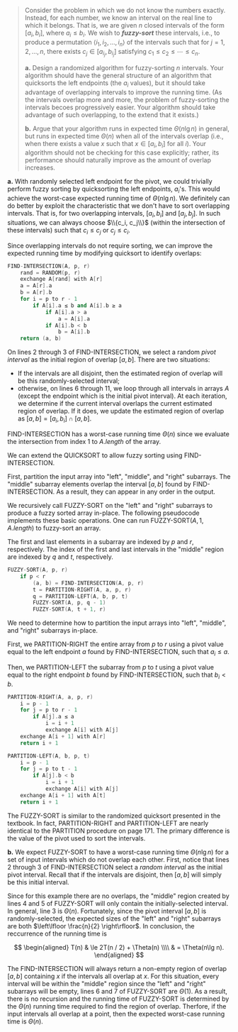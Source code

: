 > Consider the problem in which we do not know the numbers exactly. Instead, for each number, we know an interval on the real line to which it belongs. That is, we are given $n$ closed intervals of the form $[a_i, b_i]$, where $a_i \le b_i$. We wish to **_fuzzy-sort_** these intervals, i.e., to produce a permutation $\langle i_1, i_2, \ldots, i_n \rangle$ of the intervals such that for $j = 1, 2, \ldots, n$, there exists $c_j \in [a_{i_j}, b_{i_j}]$ satisfying $c_1 \le c_2 \le \cdots \le c_n$.
>
> **a.** Design a randomized algorithm for fuzzy-sorting $n$ intervals. Your algorithm should have the general structure of an algorithm that quicksorts the left endpoints (the $a_i$ values), but it should take advantage of overlapping intervals to improve the running time. (As the intervals overlap more and more, the problem of fuzzy-sorting the intervals becoes progressively easier. Your algorithm should take advantage of such overlapping, to the extend that it exists.)
>
> **b.** Argue that your algorithm runs in expected time $\Theta(n\lg n)$ in general, but runs in expected time $\Theta(n)$ when all of the intervals overlap (i.e., when there exists a value $x$ such that $x \in [a_i, b_i]$ for all $i$). Your algorithm should not be checking for this case explicitly; rather, its performance should naturally improve as the amount of overlap increases.

**a.** With randomly selected left endpoint for the pivot, we could trivially perform fuzzy sorting by quicksorting the left endpoints, $a_i$'s. This would achieve the worst-case expected running time of $\Theta(n\lg n)$. We definitely can do better by exploit the characteristic that we don't have to sort overlapping intervals. That is, for two overlapping intervals, $[a_i, b_i]$ and $[a_j, b_j]$. In such situations, we can always choose $\\{c_i, c_j\\}$ (within the
intersection of these intervals) such that $c_i \le c_j$ or $c_j \le c_i$.

Since overlapping intervals do not require sorting, we can improve the expected running time
by modifying quicksort to identify overlaps:

```cpp
FIND-INTERSECTION(A, p, r)
    rand = RANDOM(p, r)
    exchange A[rand] with A[r]
    a = A[r].a
    b = A[r].b
    for i = p to r - 1
        if A[i].a ≤ b and A[i].b ≥ a
            if A[i].a > a
                a = A[i].a
            if A[i].b < b
                b = A[i].b
    return (a, b)
```

On lines 2 through 3 of $\text{FIND-INTERSECTION}$, we select a random _pivot interval_ as the initial region of overlap $[a ,b]$. There are two situations:

- If the intervals are all disjoint, then the estimated region of overlap will be this randomly-selected interval;
- otherwise, on lines 6 through 11, we loop through all intervals in arrays $A$ (except the endpoint which is the initial pivot interval). At each iteration, we determine if the current interval overlaps the current estimated region of overlap. If it does, we update the estimated region of overlap as $[a, b] = [a_i, b_i] \cap [a, b]$.

$\text{FIND-INTERSECTION}$ has a worst-case running time $\Theta(n)$ since we evaluate the intersection from index $1$ to $A.length$ of the array.

We can extend the $\text{QUICKSORT}$ to allow fuzzy sorting using $\text{FIND-INTERSECTION}$.

First, partition the input array into "left", "middle", and "right" subarrays. The "middle" subarray elements overlap the interval $[a, b]$ found by $\text{FIND-INTERSECTION}$. As a result, they can appear in any order in the output.

We recursively call $\text{FUZZY-SORT}$ on the "left" and "right" subarrays to produce a fuzzy sorted array in-place. The following pseudocode implements these basic operations. One can run $\text{FUZZY-SORT}(A, 1, A.length)$ to fuzzy-sort an array.

The first and last elements in a subarray are indexed by $p$ and $r$, respectively.
The index of the first and last intervals in the "middle" region are indexed by $q$ and $t$, respectively.

```cpp
FUZZY-SORT(A, p, r)
    if p < r
        (a, b) = FIND-INTERSECTION(A, p, r)
        t = PARTITION-RIGHT(A, a, p, r)
        q = PARTITION-LEFT(A, b, p, t)
        FUZZY-SORT(A, p, q - 1)
        FUZZY-SORT(A, t + 1, r)
```

We need to determine how to partition the input arrays into "left", "middle", and "right" subarrays in-place.

First, we $\text{PARTITION-RIGHT}$ the entire array from $p$ to $r$ using a pivot value equal to the left endpoint $a$ found by $\text{FIND-INTERSECTION}$, such that $a_i \le a$.

Then, we $\text{PARTITION-LEFT}$ the subarray from $p$ to $t$ using a pivot value equal to the right endpoint $b$ found by $\text{FIND-INTERSECTION}$, such that $b_i < b$.

```cpp
PARTITION-RIGHT(A, a, p, r)
    i = p - 1
    for j = p to r - 1
        if A[j].a ≤ a
            i = i + 1
            exchange A[i] with A[j]
    exchange A[i + 1] with A[r]
    return i + 1
```

```cpp
PARTITION-LEFT(A, b, p, t)
    i = p - 1
    for j = p to t - 1
        if A[j].b < b
            i = i + 1
            exchange A[i] with A[j]
    exchange A[i + 1] with A[t]
    return i + 1
```

The $\text{FUZZY-SORT}$ is similar to the randomized quicksort presented in the textbook. In fact, $\text{PARTITION-RIGHT}$ and $\text{PARTITION-LEFT}$ are nearly identical to the $\text{PARTITION}$ procedure on page 171. The primary difference is the value of the pivot used to sort the intervals.

**b.** We expect $\text{FUZZY-SORT}$ to have a worst-case running time $\Theta(n\lg n)$ for a set of input intervals which do not overlap each other. First, notice that lines 2 through 3 of $\text{FIND-INTERSECTION}$ select a _random interval_ as the initial pivot interval. Recall that if the intervals are disjoint, then $[a, b]$ will simply be this initial interval.

Since for this example there are no overlaps, the "middle" region created by lines 4 and 5 of $\text{FUZZY-SORT}$ will only contain the initially-selected interval. In general, line 3 is $\Theta(n)$. Fortunately, since the pivot interval $[a, b]$ is randomly-selected, the expected sizes of the "left" and "right" subarrays are both $\left\lfloor \frac{n}{2} \right\rfloor$. In conclusion, the reccurrence of the running time is

$$
\begin{aligned}
T(n) & \le 2T(n / 2) + \Theta(n) \\\\
     & =   \Theta(n\lg n).
\end{aligned}
$$

The $\text{FIND-INTERSECTION}$ will always return a non-empty region of overlap $[a, b]$ containing $x$ if the intervals all overlap at $x$. For this situation, every interval will be within the "middle" region since the "left" and "right" subarrays will be empty, lines 6 and 7 of $\text{FUZZY-SORT}$ are $\Theta(1)$. As a result, there is no recursion and the running time of $\text{FUZZY-SORT}$ is determined by the $\Theta(n)$ running time required to find the region of overlap. Therfore, if the input intervals all overlap at a point, then the expected worst-case running time is $\Theta(n)$.
